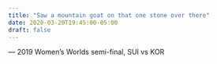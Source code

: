 ```yaml
---
title: "Saw a mountain goat on that one stone over there"
date: 2020-03-20T19:45:00-05:00
draft: false
---
```

— 2019 Women’s Worlds semi-final, SUI vs KOR
<!--more--> 

